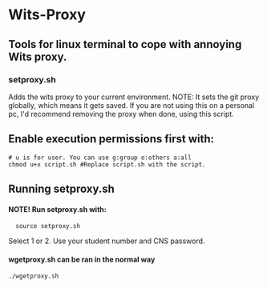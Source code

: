 # Wits-Proxy
## Tools for linux terminal to cope with annoying Wits proxy.
### setproxy.sh
Adds the wits proxy to your current environment.
NOTE: It sets the git proxy globally, which means it gets saved. If you are not using this on a personal pc, I'd recommend removing the proxy when done, using this script.

## Enable execution permissions first with:
```shell
# u is for user. You can use g:group o:others a:all
chmod u+x script.sh #Replace script.sh with the script.
```
## Running setproxy.sh
#### NOTE! Run setproxy.sh with:
```shell
  source setproxy.sh
```
Select 1 or 2.
Use your student number and CNS password.

#### wgetproxy.sh can be ran in the normal way
```shell
./wgetproxy.sh
```
